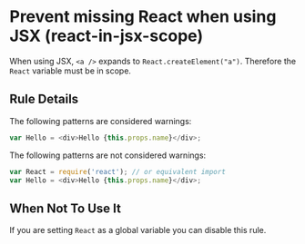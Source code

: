 # Prevent missing React when using JSX (react-in-jsx-scope)

When using JSX, `<a />` expands to `React.createElement("a")`. Therefore the
`React` variable must be in scope.

## Rule Details

The following patterns are considered warnings:

```js
var Hello = <div>Hello {this.props.name}</div>;
```

The following patterns are not considered warnings:

```js
var React = require('react'); // or equivalent import
var Hello = <div>Hello {this.props.name}</div>;
```

## When Not To Use It

If you are setting `React` as a global variable you can disable this rule.
